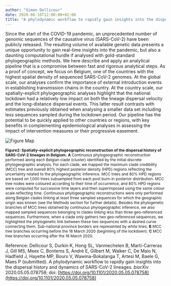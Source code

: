 ```yaml
---
author: "Simon Dellicour"
date: 2020-06-16T12:00:00+02:00
title: "A phylodynamic workflow to rapidly gain insights into the dispersal history and dynamics of SARS-CoV-2 lineages"
---
```

Since the start of the COVID-19 pandemic, an unprecedented number of genomic sequences of the causative virus (SARS-CoV-2) have been publicly released. The resulting volume of available genetic data presents a unique opportunity to gain real-time insights into the pandemic, but also a daunting computational hurdle if analysed with gold-standard phylogeographic methods. We here describe and apply an analytical pipeline that is a compromise between fast and rigorous analytical steps. As a proof of concept, we focus on Belgium, one of the countries with the highest spatial density of sequenced SARS-CoV-2 genomes. At the global scale, our analyses confirm the importance of external introduction events in establishing transmission chains in the country. At the country scale, our spatially-explicit phylogeographic analyses highlight that the national lockdown had a relatively low impact on both the lineage dispersal velocity and the long-distance dispersal events. This latter result contrasts with estimates previously obtained when analysing a smaller data set including less sequences sampled during the lockdown period. Our pipeline has the potential to be quickly applied to other countries or regions, with key benefits in complementing epidemiological analyses in assessing the impact of intervention measures or their progressive easement.

![Figure Map](/images/COVID19_phylogeography.jpg)

<span style="font-size:0.85em;">**Figure2: Spatially-explicit phylogeographic reconstruction of the dispersal history of SARS-CoV-2 lineages in Belgium.** **A** Continuous phylogeographic reconstruction performed along each Belgian clade (cluster) identified by the initial discrete phylogeographic analysis. For each clade, we mapped the maximum clade credibility (MCC) tree and overall 80\% highest posterior density (HPD) regions reflecting the uncertainty related to the phylogeographic inference. MCC trees and 80% HPD regions are based on 1,000 trees subsampled from each post burn-in posterior distribution. MCC tree nodes were coloured according to their time of occurrence, and 80% HPD regions were computed for successive time layers and then superimposed using the same colour scale reflecting time.
Continuous phylogeographic reconstructions were only performed along Belgian clades linking at least three sampled sequences for which the geographic origin was known (see the Methods section for further details). Besides the phylogenetic branches of MCC trees obtained by continuous phylogeographic inference, we also mapped sampled sequences belonging to clades linking less than three geo-referenced sequences. Furthermore, when a clade only gathers two geo-referenced sequences, we highlighted the phylogenetic link between these two sequences with a dashed curve connecting them. Sub-national province borders are represented by white lines. **B** MCC tree branches occurring before the 18 March 2020 (beginning of the lockdown). **C** MCC tree branches occurring after the 18 March 2020.</span>

Reference:
Dellicour S, Durkin K, Hong SL, Vanmechelen B, Martí-Carreras J, Gill MS, Meex C, Bontems S, André E, Gilbert M, Walker C, De Maio N, Hadfield J, Hayette MP, Bours V, Wawina-Bokalanga T, Artesi M, Baele G, Maes P (submitted). A phylodynamic workflow to rapidly gain insights into the dispersal history and dynamics of SARS-CoV-2 lineages. *biorXiv* 2020.05.05.078758; doi: [https://doi.org/10.1101/2020.05.05.078758](https://doi.org/10.1101/2020.05.05.078758)

